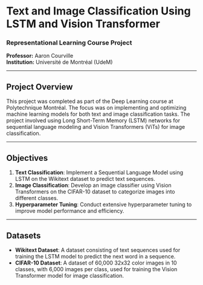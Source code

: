 # Text and Image Classification Using LSTM and Vision Transformer

### Representational Learning Course Project  
**Professor:** Aaron Courville  
**Institution:** Université de Montréal (UdeM)  

---

## Project Overview

This project was completed as part of the Deep Learning course at Polytechnique Montréal. The focus was on implementing and optimizing machine learning models for both text and image classification tasks. The project involved using Long Short-Term Memory (LSTM) networks for sequential language modeling and Vision Transformers (ViTs) for image classification.

---

## Objectives

1. **Text Classification**: Implement a Sequential Language Model using LSTM on the Wikitext dataset to predict text sequences.
2. **Image Classification**: Develop an image classifier using Vision Transformers on the CIFAR-10 dataset to categorize images into different classes.
3. **Hyperparameter Tuning**: Conduct extensive hyperparameter tuning to improve model performance and efficiency.

---

## Datasets

- **Wikitext Dataset**: A dataset consisting of text sequences used for training the LSTM model to predict the next word in a sequence.
- **CIFAR-10 Dataset**: A dataset of 60,000 32x32 color images in 10 classes, with 6,000 images per class, used for training the Vision Transformer model for image classification.
